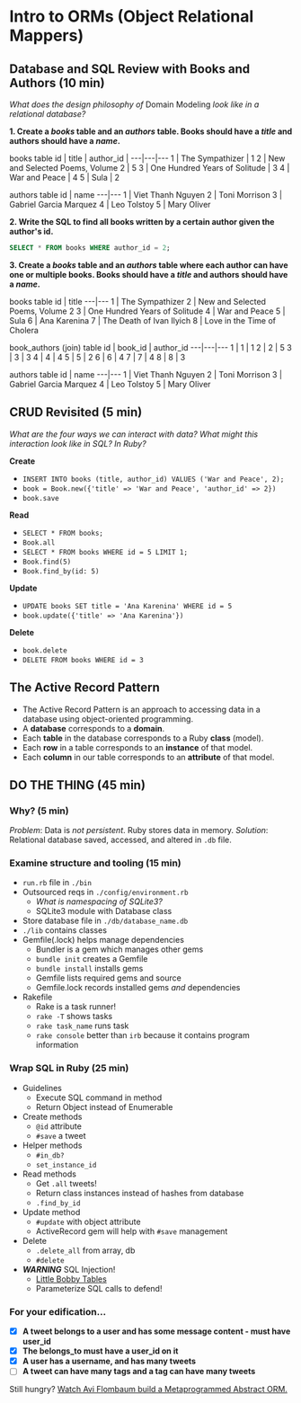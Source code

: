 # Intro to ORMs (Object Relational Mappers)

## Database and SQL Review with Books and Authors (10 min)

*What does the design philosophy of* Domain Modeling *look like in a relational database?*

**1. Create a *books* table and an *authors* table. Books should have a *title* and authors should have a *name*.**

books table
id | title | author_id |
---|---|---
1 | The Sympathizer | 1
2 | New and Selected Poems, Volume 2 | 5
3 | One Hundred Years of Solitude | 3
4 | War and Peace | 4
5 | Sula | 2

authors table
id | name
---|---
1 | Viet Thanh Nguyen
2 | Toni Morrison
3 | Gabriel Garcia Marquez
4 | Leo Tolstoy
5 | Mary Oliver

**2. Write the SQL to find all books written by a certain author given the author's id.**
```SQL
SELECT * FROM books WHERE author_id = 2;
```

**3. Create a *books* table and an *authors* table where each author can have one or multiple books. Books should have a *title* and authors should have a *name*.**

books table
id | title
---|---
1 | The Sympathizer
2 | New and Selected Poems, Volume 2
3 | One Hundred Years of Solitude
4 | War and Peace
5 | Sula
6 | Ana Karenina
7 | The Death of Ivan Ilyich
8 | Love in the Time of Cholera

book_authors (join) table
id | book_id | author_id
---|---|---
1 | 1 | 1
2 | 2 | 5
3 | 3 | 3
4 | 4 | 4
5 | 5 | 2
6 | 6 | 4 
7 | 7 | 4
8 | 8 | 3

authors table
id | name
---|---
1 | Viet Thanh Nguyen
2 | Toni Morrison
3 | Gabriel Garcia Marquez
4 | Leo Tolstoy
5 | Mary Oliver

## CRUD Revisited (5 min)
*What are the four ways we can interact with data? What might this interaction look like in SQL? In Ruby?*

**Create**
- `INSERT INTO books (title, author_id) VALUES ('War and Peace', 2);`
- `book = Book.new({'title' => 'War and Peace', 'author_id' => 2})`
- `book.save` 

**Read**
- `SELECT * FROM books;`
- `Book.all`
- `SELECT * FROM books WHERE id = 5 LIMIT 1;`
- `Book.find(5)`
- `Book.find_by(id: 5)`

**Update**
- `UPDATE books SET title = 'Ana Karenina' WHERE id = 5`
- `book.update({'title' => 'Ana Karenina'})`

**Delete**
- `book.delete`
- `DELETE FROM books WHERE id = 3`

## The Active Record Pattern
- The Active Record Pattern is an approach to accessing data in a database using object-oriented programming.
- A **database** corresponds to a **domain**.
- Each **table** in the database corresponds to a Ruby **class** (model).
- Each **row** in a table corresponds to an **instance** of that model.
- Each **column** in our table corresponds to an **attribute** of that model.

## DO THE THING (45 min)

### Why? (5 min)
*Problem*: Data is *not persistent*. Ruby stores data in memory. 
*Solution*: Relational database saved, accessed, and altered in `.db` file.

### Examine structure and tooling (15 min)
- `run.rb` file in `./bin`
- Outsourced reqs in `./config/environment.rb`
    - *What is namespacing of SQLite3?*
    - SQLite3 module with Database class
- Store database file in `./db/database_name.db`
- `./lib` contains classes
- Gemfile(.lock) helps manage dependencies
    - Bundler is a gem which manages other gems
    - `bundle init` creates a Gemfile
    - `bundle install` installs gems
    - Gemfile lists required gems and source
    - Gemfile.lock records installed gems *and* dependencies
- Rakefile
    - Rake is a task runner!
    - `rake -T` shows tasks
    - `rake task_name` runs task
    - `rake console` better than `irb` because it contains program information

### Wrap SQL in Ruby (25 min)
- Guidelines
    - Execute SQL command in method
    - Return Object instead of Enumerable
- Create methods
    - `@id` attribute
    - `#save` a tweet
- Helper methods
    - `#in_db?`
    - `set_instance_id`
- Read methods
    - Get `.all` tweets!
    - Return class instances instead of hashes from database
    - `.find_by_id`
- Update method
    - `#update` with object attribute
    - ActiveRecord gem will help with `#save` management
- Delete
    - `.delete_all` from array, db
    - `#delete` 
- ***WARNING*** SQL Injection!
    - [Little Bobby Tables](https://xkcd.com/327/)
    - Parameterize SQL calls to defend!

### For your edification...
- [x] **A tweet belongs to a user and has some message content - must have user_id**
- [x] **The belongs_to must have a user_id on it**
- [x] **A user has a username, and has many tweets**
- [ ] **A tweet can have many tags and a tag can have many tweets**

Still hungry? [Watch Avi Flombaum build a Metaprogrammed Abstract ORM.](https://www.youtube.com/watch?time_continue=2&v=hts7TjpPw-8)